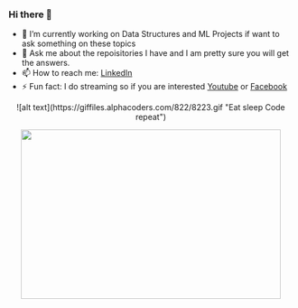 ### Hi there 👋


- 🔭 I’m currently working on Data Structures and ML Projects if want to ask something on these topics
- 💬 Ask me about the repoisitories I have and I am pretty sure you will get the answers.
- 📫 How to reach me: [LinkedIn](https://www.linkedin.com/in/adarsh007/)
- ⚡ Fun fact: I do streaming so if you are interested [Youtube](https://www.youtube.com/channel/UCgWYhUU0JbTQ5eaghgXPmZA) or [Facebook](https://www.facebook.com/RazorCloak)

<p align="center">
  ![alt text](https://giffiles.alphacoders.com/822/8223.gif "Eat sleep Code repeat")
</p>

<p align="center">
  <img width="460" height="300" src="https://giffiles.alphacoders.com/822/8223.gif">
</p>
